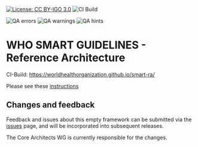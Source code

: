 <!--badges-->
[![License: CC BY-IGO 3.0](https://licensebuttons.net/l/by-nc/3.0/igo/80x15.png)](https://creativecommons.org/licenses/by/3.0/igo)
![CI Build](https://img.shields.io/github/actions/workflow/status/WorldHealthOrganization/smart-ra/ghbuild.yml)  
   
![QA errors](https://img.shields.io/badge/dynamic/json?url=https%3A%2F%2FWorldHealthOrganization.github.io%2Fsmart-ra%2Fqa.json&query=%24.errs&logoColor=red&label=QA%20errors&color=yellow)
![QA warnings](https://img.shields.io/badge/dynamic/json?url=https%3A%2F%2FWorldHealthOrganization.github.io%2Fsmart-ra%2Fqa.json&query=%24.warnings&logoColor=orange&label=QA%20warnings&color=yellow)
![QA hints](https://img.shields.io/badge/dynamic/json?url=https%3A%2F%2FWorldHealthOrganization.github.io%2Fsmart-ra%2Fqa.json&query=%24.hints&logoColor=yellow&label=QA%20hints&color=yellow)
<!--/badges-->

# WHO SMART GUIDELINES - Reference Architecture

CI-Build: https://worldhealthorganization.github.io/smart-ra/

Please see these [instructions](https://smart.who.int/ig-starter-kit/ig_setup.html#github-setup)


## Changes and feedback

Feedback and issues about this empty framework can be submitted via the [issues](issues) page, and will be incorporated into subsequent releases.


The Core Architects WG is currently responsible for the changes.
 

